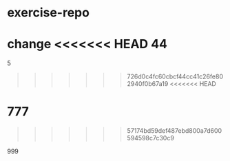 # exercise-repo
change
<<<<<<< HEAD
44
=======
5
>>>>>>> 726d0c4fc60cbcf44cc41c26fe802940f0b67a19
<<<<<<< HEAD


777
=======
>>>>>>> 57174bd59def487ebd800a7d600594598c7c30c9

999


